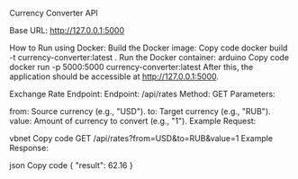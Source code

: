 Currency Converter API

Base URL: http://127.0.0.1:5000

How to Run using Docker:
Build the Docker image:
Copy code
docker build -t currency-converter:latest .
Run the Docker container:
arduino
Copy code
docker run -p 5000:5000 currency-converter:latest
After this, the application should be accessible at http://127.0.0.1:5000.

Exchange Rate Endpoint:
Endpoint: /api/rates
Method: GET
Parameters:

from: Source currency (e.g., "USD").
to: Target currency (e.g., "RUB").
value: Amount of currency to convert (e.g., "1").
Example Request:

vbnet
Copy code
GET /api/rates?from=USD&to=RUB&value=1
Example Response:

json
Copy code
{
    "result": 62.16
}
